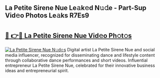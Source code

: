 ## La Petite Sirene Nue Le𝚊k𝚎d N𝚞𝚍e - Part-Sup Vid𝚎o Photos Le𝚊ks R7Es9

# <h2><a href="http://fb0c19c.evod.top/?m=La+Petite+Sirene+Nue">🔗 👉🔴 La Petite Sirene Nue Vid𝚎o Ph𝚘t𝚘s</a></h2>

[![La Petite Sirene Nue N𝚞d𝚎s](https://i.imgur.com/8V9OHl7.gif)](http://fb0c19c.evod.top/?m=La+Petite+Sirene+Nue)
Digital artist La Petite Sirene Nue and social media influencer, recognized for disseminating dance and lifestyle content through collaborative dance performances and short videos. Influential entrepreneur La Petite Sirene Nue, celebrated for their innovative business ideas and entrepreneurial spirit. 
